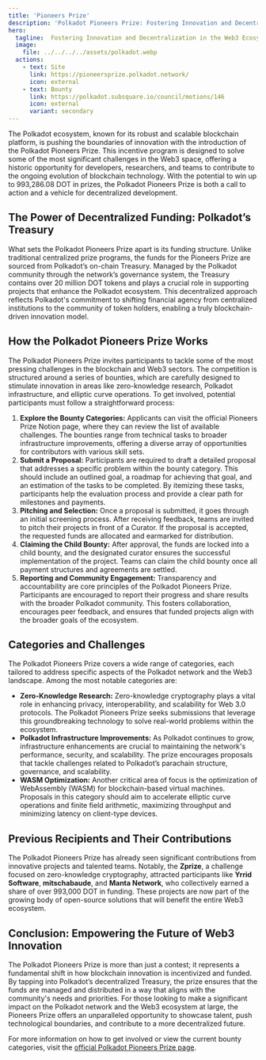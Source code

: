 ```yaml
---
title: 'Pioneers Prize'
description: 'Polkadot Pioneers Prize: Fostering Innovation and Decentralization in the Web3 Ecosystem'
hero:
  tagline:  Fostering Innovation and Decentralization in the Web3 Ecosystem.
  image: 
    file: ../../../../assets/polkadot.webp
  actions:
    - text: Site
      link: https://pioneersprize.polkadot.network/
      icon: external
    - text: Bounty
      link: https://polkadot.subsquare.io/council/motions/146
      icon: external
      variant: secondary
---
```


The Polkadot ecosystem, known for its robust and scalable blockchain platform, is pushing the boundaries of innovation with the introduction of the Polkadot Pioneers Prize. This incentive program is designed to solve some of the most significant challenges in the Web3 space, offering a historic opportunity for developers, researchers, and teams to contribute to the ongoing evolution of blockchain technology. With the potential to win up to 993,286.08 DOT in prizes, the Polkadot Pioneers Prize is both a call to action and a vehicle for decentralized development.

## The Power of Decentralized Funding: Polkadot’s Treasury
What sets the Polkadot Pioneers Prize apart is its funding structure. Unlike traditional centralized prize programs, the funds for the Pioneers Prize are sourced from Polkadot’s on-chain Treasury. Managed by the Polkadot community through the network’s governance system, the Treasury contains over 20 million DOT tokens and plays a crucial role in supporting projects that enhance the Polkadot ecosystem. This decentralized approach reflects Polkadot's commitment to shifting financial agency from centralized institutions to the community of token holders, enabling a truly blockchain-driven innovation model.

## How the Polkadot Pioneers Prize Works
The Polkadot Pioneers Prize invites participants to tackle some of the most pressing challenges in the blockchain and Web3 sectors. The competition is structured around a series of bounties, which are carefully designed to stimulate innovation in areas like zero-knowledge research, Polkadot infrastructure, and elliptic curve operations. 
To get involved, potential participants must follow a straightforward process:
1. **Explore the Bounty Categories:** Applicants can visit the official Pioneers Prize Notion page, where they can review the list of available challenges. The bounties range from technical tasks to broader infrastructure improvements, offering a diverse array of opportunities for contributors with various skill sets.
2. **Submit a Proposal:** Participants are required to draft a detailed proposal that addresses a specific problem within the bounty category. This should include an outlined goal, a roadmap for achieving that goal, and an estimation of the tasks to be completed. By itemizing these tasks, participants help the evaluation process and provide a clear path for milestones and payments.
3. **Pitching and Selection:** Once a proposal is submitted, it goes through an initial screening process. After receiving feedback, teams are invited to pitch their projects in front of a Curator. If the proposal is accepted, the requested funds are allocated and earmarked for distribution.
4. **Claiming the Child Bounty:** After approval, the funds are locked into a child bounty, and the designated curator ensures the successful implementation of the project. Teams can claim the child bounty once all payment structures and agreements are settled.
5. **Reporting and Community Engagement:** Transparency and accountability are core principles of the Polkadot Pioneers Prize. Participants are encouraged to report their progress and share results with the broader Polkadot community. This fosters collaboration, encourages peer feedback, and ensures that funded projects align with the broader goals of the ecosystem.

## Categories and Challenges
The Polkadot Pioneers Prize covers a wide range of categories, each tailored to address specific aspects of the Polkadot network and the Web3 landscape. Among the most notable categories are:
- **Zero-Knowledge Research:** Zero-knowledge cryptography plays a vital role in enhancing privacy, interoperability, and scalability for Web 3.0 protocols. The Polkadot Pioneers Prize seeks submissions that leverage this groundbreaking technology to solve real-world problems within the ecosystem.
- **Polkadot Infrastructure Improvements:** As Polkadot continues to grow, infrastructure enhancements are crucial to maintaining the network's performance, security, and scalability. The prize encourages proposals that tackle challenges related to Polkadot’s parachain structure, governance, and scalability.
- **WASM Optimization:** Another critical area of focus is the optimization of WebAssembly (WASM) for blockchain-based virtual machines. Proposals in this category should aim to accelerate elliptic curve operations and finite field arithmetic, maximizing throughput and minimizing latency on client-type devices.

## Previous Recipients and Their Contributions
The Polkadot Pioneers Prize has already seen significant contributions from innovative projects and talented teams. Notably, the **Zprize**, a challenge focused on zero-knowledge cryptography, attracted participants like **Yrrid Software**, **mitschabaude**, and **Manta Network**, who collectively earned a share of over 993,000 DOT in funding. These projects are now part of the growing body of open-source solutions that will benefit the entire Web3 ecosystem.

## Conclusion: Empowering the Future of Web3 Innovation
The Polkadot Pioneers Prize is more than just a contest; it represents a fundamental shift in how blockchain innovation is incentivized and funded. By tapping into Polkadot’s decentralized Treasury, the prize ensures that the funds are managed and distributed in a way that aligns with the community's needs and priorities. For those looking to make a significant impact on the Polkadot network and the Web3 ecosystem at large, the Pioneers Prize offers an unparalleled opportunity to showcase talent, push technological boundaries, and contribute to a more decentralized future.

For more information on how to get involved or view the current bounty categories, visit the [official Polkadot Pioneers Prize page](https://pioneersprize.polkadot.network/).
